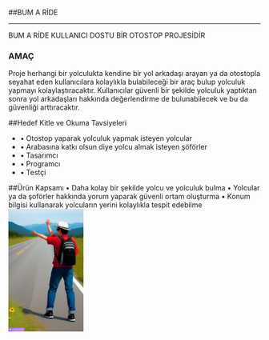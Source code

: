 ##BUM A RİDE

------------

BUM A RİDE KULLANICI DOSTU BİR OTOSTOP PROJESİDİR
### AMAÇ 
Proje herhangi bir yolculukta kendine bir yol arkadaşı arayan ya da otostopla seyahat eden kullanıcılara kolaylıkla bulabileceği bir araç bulup yolculuk yapmayı kolaylaştıracaktır. Kullanıcılar güvenli bir şekilde yolculuk yaptıktan sonra yol arkadaşları hakkında değerlendirme de bulunabilecek ve bu da güvenliği arttıracaktır.

##Hedef Kitle ve Okuma Tavsiyeleri
<p>
 <ul>
 <li> •	Otostop yaparak yolculuk yapmak isteyen yolcular </li>
 <li> •	Arabasına katkı olsun diye yolcu almak isteyen şöförler </li>
 <li> •	Tasarımcı </li>
 <li> •	Programcı </li>
 <li> •	Testçi </li>
 </ul>

</p>
##Ürün Kapsamı
•	Daha kolay bir şekilde yolcu ve yolculuk bulma
•	Yolcular ya da şoförler hakkında yorum yaparak güvenli ortam oluşturma
•	Konum bilgisi kullanarak yolcuların yerini kolaylıkla tespit edebilme



<img src="public/images/otostop.jpg" width="150" heigt="150">


